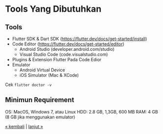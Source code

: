 # Tools Yang Dibutuhkan

## Tools

- Flutter SDK & Dart SDK (https://flutter.dev/docs/get-started/install)
- Code Editor (https://flutter.dev/docs/get-started/editor)
  - Android Studio (developer.android.com/studio) 
  - Visual Studio Code (code.visualstudio.com)
- Plugins & Extension Flutter Pada Code Edior
- Emulator
  - Android Virtual Device
  - iOS Simulator (Mac & XCode)

Cek `flutter doctor -v` 

## Minimun Requirement

OS: MacOS, Windows 7, atau Linux
HDD: 2.8 GB, 1,3GB, 600 MB
RAM: 4 GB (8 GB jika menggunakan emulator)

[&laquo; kembali](README.md) | [lanjut &raquo;](03.md)